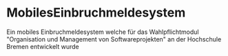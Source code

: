 # MobilesEinbruchmeldesystem
Ein mobiles Einbruchmeldesystem welche für das Wahlpflichtmodul "Organisation und Management von Softwareprojekten" an der Hochschule Bremen entwickelt wurde
